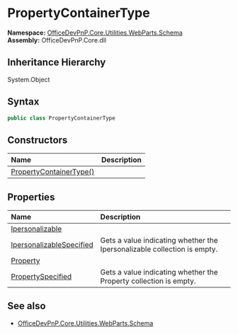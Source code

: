 # PropertyContainerType
  

**Namespace:** [OfficeDevPnP.Core.Utilities.WebParts.Schema](OfficeDevPnP.Core.Utilities.WebParts.Schema.md)  
**Assembly:** OfficeDevPnP.Core.dll  
## Inheritance Hierarchy
System.Object  
## Syntax
```C#
public class PropertyContainerType
```
## Constructors
|**Name**|**Description**|
|:-----|:-----|
| [PropertyContainerType()](OfficeDevPnP.Core.Utilities.WebParts.Schema.PropertyContainerType.ctor1.md) |  
## Properties
|**Name**|**Description**|
|:-----|:-----|
| [Ipersonalizable](OfficeDevPnP.Core.Utilities.WebParts.Schema.PropertyContainerType.Ipersonalizable.md) | 
| [IpersonalizableSpecified](OfficeDevPnP.Core.Utilities.WebParts.Schema.PropertyContainerType.IpersonalizableSpecified.md) |  <para xml:lang="en">Gets a value indicating whether the Ipersonalizable collection is empty.</para> 
| [Property](OfficeDevPnP.Core.Utilities.WebParts.Schema.PropertyContainerType.Property.md) | 
| [PropertySpecified](OfficeDevPnP.Core.Utilities.WebParts.Schema.PropertyContainerType.PropertySpecified.md) |  <para xml:lang="en">Gets a value indicating whether the Property collection is empty.</para> 
## See also
- [OfficeDevPnP.Core.Utilities.WebParts.Schema](OfficeDevPnP.Core.Utilities.WebParts.Schema.md)
